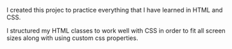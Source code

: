 I created this projec to practice everything that I have learned in HTML and CSS. 

I structured my HTML classes to work well with CSS in order to fit all screen sizes along with using custom css properties.